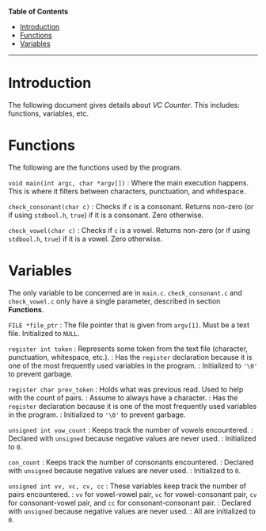 **Table of Contents**

- [Introduction](#introduction)
- [Functions](#functions)
- [Variables](#variables)

- - -

# Introduction

The following document gives details about *VC Counter*. This includes: functions, variables, etc.

# Functions

The following are the functions used by the program.

`void main(int argc, char *argv[])`
: Where the main execution happens. This is where it filters between characters, punctuation, and whitespace.

`check_consonant(char c)`
: Checks if `c` is a consonant. Returns non-zero (or if using `stdbool.h`, `true`) if it is a consonant. Zero otherwise.

`check_vowel(char c)`
: Checks if `c` is a vowel. Returns non-zero (or if using `stdbool.h`, `true`) if it is a vowel. Zero otherwise.

# Variables

The only variable to be concerned are in `main.c`. `check_consonant.c` and `check_vowel.c` only have a single parameter, described in section **Functions**.

`FILE *file_ptr`
: The file pointer that is given from `argv[1]`. Must be a text file. Initialized to `NULL`.

`register int token`
: Represents some token from the text file (character, punctuation, whitespace, etc.).
: Has the `register` declaration because it is one of the most frequently used variables in the program.
: Initialized to `'\0'` to prevent garbage.

`register char prev_token`
: Holds what was previous read. Used to help with the count of pairs.
: Assume to always have a character.
: Has the `register` declaration because it is one of the most frequently used variables in the program.
: Initialized to `'\0'` to prevent garbage.

`unsigned int vow_count`
: Keeps track the number of vowels encountered.
: Declared with `unsigned` because negative values are never used.
: Initialized to `0`.

`con_count`
: Keeps track the number of consonants encountered.
: Declared with `unsigned` because negative values are never used.
: Initialized to `0`.

`unsigned int vv, vc, cv, cc`
: These variables keep track the number of pairs encountered.
: `vv` for vowel-vowel pair, `vc` for vowel-consonant pair, `cv` for consonant-vowel pair, and `cc` for consonant-consonant pair.
: Declared with `unsigned` because negative values are never used.
: All are initialized to `0`.
